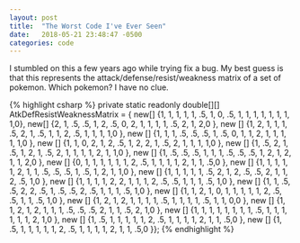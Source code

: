 ```yaml
---
layout: post
title:  "The Worst Code I've Ever Seen"
date:   2018-05-21 23:48:47 -0500
categories: code
---
```


I stumbled on this a few years ago while trying fix a bug. My best guess is that this represents the attack/defense/resist/weakness matrix of a set of pokemon. Which pokemon? I have no clue.

{% highlight csharp %}
private static readonly double[][] AtkDefResistWeaknessMatrix =
{
  new[] {1, 1, 1, 1, 1, .5, 1, 0, .5, 1, 1, 1, 1, 1, 1, 1, 1,0},
  new[] {2, 1, .5, .5, 1, 2, .5, 0, 2, 1, 1, 1, 1, .5, 2, 1, 2,0 },
  new [] {1, 2, 1, 1, 1, .5, 2, 1, .5, 1, 1, 2, .5, 1, 1, 1, 1,0 },
  new [] {1, 1, 1, .5, .5, .5, 1, .5, 0, 1, 1, 2, 1, 1, 1, 1, 1,0 },
  new [] {1, 1, 0, 2, 1, 2, .5, 1, 2, 2, 1, .5, 2, 1, 1, 1, 1,0 },
  new [] {1, .5, 2, 1, .5, 1, 2, 1, .5, 2, 1, 1, 1, 1, 2, 1, 1,0 },
  new [] {1, .5, .5, .5, 1, 1, 1, .5, .5, .5, 1, 2, 1, 2, 1, 1, 2,0 },
  new [] {0, 1, 1, 1, 1, 1, 1, 2, .5, 1, 1, 1, 1, 2, 1, 1, .5,0 },
  new [] {1, 1, 1, 1, 1, 2, 1, 1, .5, .5, .5, 1, .5, 1, 2, 1, 1,0 },
  new [] {1, 1, 1, 1, 1, .5, 2, 1, 2, .5, .5, 2, 1, 1, 2, .5, 1,0 },
  new [] {1, 1, 1, 1, 2, 2, 1, 1, 1, 2, .5, .5, 1, 1, 1, .5, 1,0 },
  new [] {1, 1, .5, .5, 2, 2, .5, 1, .5, .5, 2, .5, 1, 1, 1, .5, 1,0 },
  new [] {1, 1, 2, 1, 0, 1, 1, 1, 1, 1, 2, .5, .5, 1, 1, .5, 1,0 },
  new [] {1, 2, 1, 2, 1, 1, 1, 1, .5, 1, 1, 1, 1, .5, 1, 1, 0,0 },
  new [] {1, 1, 2, 1, 2, 1, 1, 1, .5, .5, .5, 2, 1, 1, .5, 2, 1,0 },
  new [] {1, 1, 1, 1, 1, 1, 1, 1, .5, 1, 1, 1, 1, 1, 1, 2, 1,0 },
  new [] {1, .5, 1, 1, 1, 1, 1, 2, .5, 1, 1, 1, 1, 2, 1, 1, .5,0 },
  new [] {1, .5, 1, 1, 1, 1, 1, 2, .5, 1, 1, 1, 1, 2, 1, 1, .5,0 }};
{% endhighlight %}